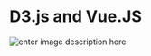 

D3.js and Vue.JS
===

![enter image description here](https://miro.medium.com/max/800/1*TeHlaqUD3FRg551Gitab6A.png)


<!--stackedit_data:
eyJoaXN0b3J5IjpbLTEwNjcxNjE2OThdfQ==
-->